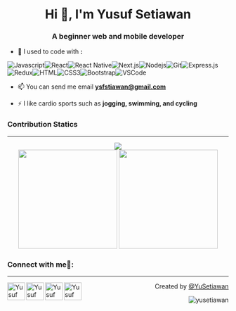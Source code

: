 
<h1 align="center">Hi 👋, I'm Yusuf Setiawan</h1>
<h3 align="center">A beginner web and mobile developer </h3>

- 🔭 I used to code with  **:**

  <p>
![Javascript](https://img.shields.io/badge/Javascript-F0DB4F?style=for-the-badge&labelColor=black&logo=javascript&logoColor=F0DB4F)![React](https://img.shields.io/badge/-React-61DBFB?style=for-the-badge&labelColor=black&logo=react&logoColor=61DBFB)![React Native](https://img.shields.io/badge/React_Native-20232A?style=for-the-badge&logo=react&logoColor=61DAFB)![Next.js](https://img.shields.io/badge/next.js-000000?style=for-the-badge&logo=nextdotjs&logoColor=white)![Nodejs](https://img.shields.io/badge/Nodejs-3C873A?style=for-the-badge&labelColor=black&logo=node.js&logoColor=3C873A)![Git](https://img.shields.io/badge/Git-F05032?style=for-the-badge&logo=git&logoColor=white)![Express.js](https://img.shields.io/badge/Express.js-000000?style=for-the-badge&logo=express&logoColor=white)![Redux](https://img.shields.io/badge/Redux-593D88?style=for-the-badge&logo=redux&logoColor=white)![HTML](https://img.shields.io/badge/HTML5-E34F26?style=for-the-badge&logo=html5&logoColor=white)![CSS3](https://img.shields.io/badge/CSS3-1572B6?style=for-the-badge&logo=css3&logoColor=white)![Bootstrap](https://img.shields.io/badge/Bootstrap-563D7C?style=for-the-badge&logo=bootstrap&logoColor=white)![VSCode](https://img.shields.io/badge/Visual_Studio-0078d7?style=for-the-badge&logo=visual%20studio&logoColor=white)
</p>


- 📫 You can send me email **ysfstiawan@gmail.com**

- ⚡ I like cardio sports such as **jogging, swimming, and cycling**


### Contribution Statics 
---

<p align="center">
<a align="center"><img width="auto" src="http://github-profile-summary-cards.vercel.app/api/cards/profile-details?username=yusetiawan&theme=default" /></a>
<br>
<a align="center"><img width="auto" height="225" src="https://github-readme-stats.vercel.app/api/top-langs/?username=yusetiawan&text_color=000000&bg_color=FFFFFF&title_color=94b4a4&langs_count=10&layout=compact&hide_border=false" /></a>
<a align="center"><img width="auto" height="225" src="http://github-profile-summary-cards.vercel.app/api/cards/stats?username=yusetiawan&theme=default" /></a>
</p>


### Connect with me🤝:
---

<p>
  <a href="mailto:ysfstiawan@gmail.com">
    <img align="left" alt="Yusuf Setiawan | Gmail" width="40px" src="https://www.vectorlogo.zone/logos/gmail/gmail-tile.svg" />
  </a>
   <a href="https://github.com/yusetiawan">
    <img align="left" alt="Yusuf Setiawan | Github" width="40px" src="https://www.vectorlogo.zone/logos/github/github-tile.svg" />
  </a>
   <a href="https://www.instagram.com/ysfstiawan/">
    <img align="left" alt="Yusuf Setiawan | Instagram" width=40px" src="https://www.vectorlogo.zone/logos/instagram/instagram-tile.svg" />
  </a>
   <a href="https://www.linkedin.com/in/yusufstiawan">
    <img align="left" alt="Yusuf Setiawan | Instagram" width="40px" src="https://www.vectorlogo.zone/logos/linkedin/linkedin-icon.svg" />
  </a>
 
</p>

<p align="right" > Created by <a href="https://github.com/yusetiawan"> @YuSetiawan </a></p>
<p align="right" > <img src="https://komarev.com/ghpvc/?username=yusetiawan&label=Profile%20views&color=183D3D&style=flat" alt="yusetiawan" /> </p
### Hi there 👋

